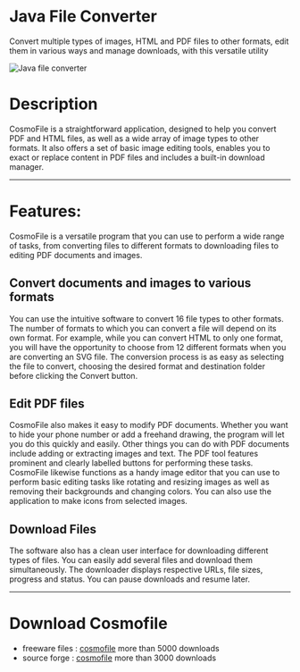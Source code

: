 # Java File Converter
Convert multiple types of images, HTML and PDF files to other formats, edit them in various ways and manage downloads, with this versatile utility

![Java file converter](http://www.freewarefiles.com/screenshot/cosmofile.jpg?raw=true "Java file converter")
# Description

CosmoFile is a straightforward application, designed to help you convert PDF and HTML files, as well as a wide array of image types to other formats. It also offers a set of basic image editing tools, enables you to exact or replace content in PDF files and includes a built-in download manager.

__________________________
# Features:
CosmoFile is a versatile program that you can use to perform a wide range of tasks, from converting files to different formats to downloading files to editing PDF documents and images.
## Convert documents and images to various formats
You can use the intuitive software to convert 16 file types to other formats. The number of formats to which you can convert a file will depend on its own format. For example, while you can convert HTML to only one format, you will have the opportunity to choose from 12 different formats when you are converting an SVG file.
The conversion process is as easy as selecting the file to convert, choosing the desired format and destination folder before clicking the Convert button.
## Edit PDF files
CosmoFile also makes it easy to modify PDF documents. Whether you want to hide your phone number or add a freehand drawing, the program will let you do this quickly and easily. Other things you can do with PDF documents include adding or extracting images and text. The PDF tool features prominent and clearly labelled buttons for performing these tasks.
CosmoFile likewise functions as a handy image editor that you can use to perform basic editing tasks like rotating and resizing images as well as removing their backgrounds and changing colors. You can also use the application to make icons from selected images.
## Download Files
The software also has a clean user interface for downloading different types of files. You can easily add several files and download them simultaneously. The downloader displays respective URLs, file sizes, progress and status. You can pause downloads and resume later.
_________________________
# Download Cosmofile
* freeware files : [cosmofile](http://www.freewarefiles.com/CosmoFile_program_105209.html) more than 5000 downloads
* source forge : [cosmofile](https://sourceforge.net/projects/cosmofile/) more than 3000 downloads
